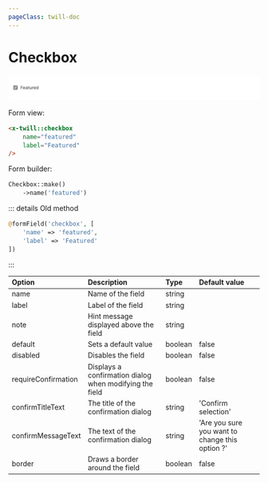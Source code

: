 ```yaml
---
pageClass: twill-doc
---
```


# Checkbox

![screenshot](../.vuepress/public/_media/checkbox.png)

Form view:
```html
<x-twill::checkbox
    name="featured"
    label="Featured"
/>
```

Form builder:
```php
Checkbox::make()
    ->name('featured')
```

::: details Old method
```php
@formField('checkbox', [
    'name' => 'featured',
    'label' => 'Featured'
])
```
:::

| Option              | Description                                             | Type    | Default value                                   |
|:--------------------|:--------------------------------------------------------|:--------|:------------------------------------------------|
| name                | Name of the field                                       | string  |                                                 |
| label               | Label of the field                                      | string  |                                                 |
| note                | Hint message displayed above the field                  | string  |                                                 |
| default             | Sets a default value                                    | boolean | false                                           |
| disabled            | Disables the field                                      | boolean | false                                           | 
| requireConfirmation | Displays a confirmation dialog when modifying the field | boolean | false                                           |
| confirmTitleText    | The title of the confirmation dialog                    | string  | 'Confirm selection'                             |
| confirmMessageText  | The text of the confirmation dialog                     | string  | 'Are you sure you want to change this option ?' |
| border              | Draws a border around the field                         | boolean | false                                           |
